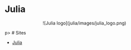 # Julia
<p align="center">
	![Julia logo](julia/images/julia_logo.png)
</p>p>
# Sites

* [Julia](https://julialang.org/ "Site oficial")
